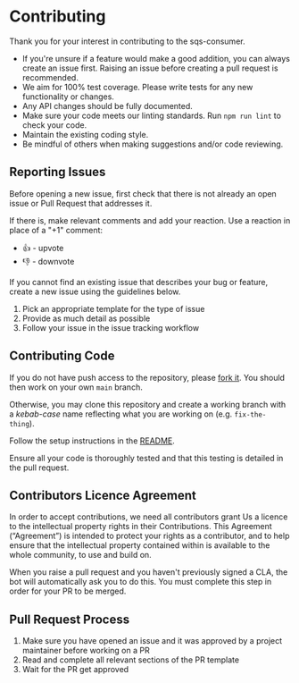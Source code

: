 # Contributing

Thank you for your interest in contributing to the sqs-consumer.

- If you're unsure if a feature would make a good addition, you can always create an issue first. Raising an issue before creating a pull request is recommended.
- We aim for 100% test coverage. Please write tests for any new functionality or changes.
- Any API changes should be fully documented.
- Make sure your code meets our linting standards. Run `npm run lint` to check your code.
- Maintain the existing coding style.
- Be mindful of others when making suggestions and/or code reviewing.

## Reporting Issues

Before opening a new issue, first check that there is not already an open issue or Pull Request that addresses it.

If there is, make relevant comments and add your reaction. Use a reaction in place of a "+1" comment:

- 👍 - upvote
- 👎 - downvote

If you cannot find an existing issue that describes your bug or feature, create a new issue using the guidelines below.

1. Pick an appropriate template for the type of issue
2. Provide as much detail as possible
3. Follow your issue in the issue tracking workflow

## Contributing Code

If you do not have push access to the repository, please [fork it](https://help.github.com/en/articles/fork-a-repo). You should then work on your own `main` branch.

Otherwise, you may clone this repository and create a working branch with a _kebab-case_ name reflecting what you are working on (e.g. `fix-the-thing`).

Follow the setup instructions in the [README](../README.md).

Ensure all your code is thoroughly tested and that this testing is detailed in the pull request.

## Contributors Licence Agreement

In order to accept contributions, we need all contributors grant Us a licence to the intellectual
property rights in their Contributions. This Agreement (“Agreement”) is intended to protect your
rights as a contributor, and to help ensure that the intellectual property contained
within is available to the whole community, to use and build on.

When you raise a pull request and you haven't previously signed a CLA, the bot will automatically
ask you to do this. You must complete this step in order for your PR to be merged.

## Pull Request Process

1. Make sure you have opened an issue and it was approved by a project maintainer before working on a PR
2. Read and complete all relevant sections of the PR template
3. Wait for the PR get approved
